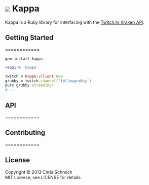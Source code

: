 # <img src="http://static-cdn.jtvnw.net/jtv_user_pictures/chansub-global-emoticon-ddc6e3a8732cb50f-25x28.png" /> Kappa

Kappa is a Ruby library for interfacing with the [Twitch.tv Kraken API](https://github.com/justintv/Twitch-API).

## Getting Started
============

`gem install kappa`

```ruby
require 'kappa'

twitch = Kappa::Client.new
grubby = twitch.channel('followgrubby')
puts grubby.streaming?
# ...
```

## API
============

## Contributing
============

## License

Copyright &copy; 2013 Chris Schmich
<br />
MIT License, see LICENSE for details.
